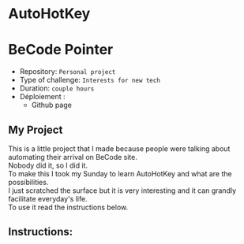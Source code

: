 # AutoHotKey

# BeCode Pointer

- Repository: `Personal project`
- Type of challenge:  `Interests for new tech`
- Duration: `couple hours`
- Déploiement :
	- Github page
## My Project
This is a little project that I made because people were talking about automating their arrival on BeCode site.  
Nobody did it, so I did it.  
To make this I took my Sunday to learn AutoHotKey and what are the possibilities.  
I just scratched the surface but it is very interesting and it can grandly facilitate everyday's life.  
To use it read the instructions below.  

## Instructions:

